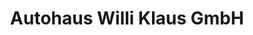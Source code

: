 ---
title: "Autohaus Willi Klaus GmbH"
url: /jueterbog/autohaus-willi-klaus-gmbh/
shop: Autohaus
---